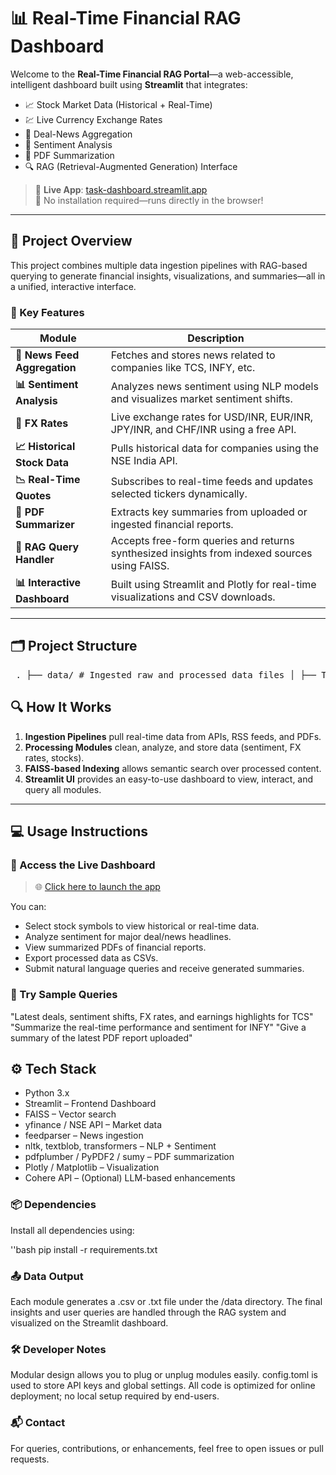 # 📊 Real-Time Financial RAG Dashboard

Welcome to the **Real-Time Financial RAG Portal**—a web-accessible, intelligent dashboard built using **Streamlit** that integrates:
- 📈 Stock Market Data (Historical + Real-Time)
- 💹 Live Currency Exchange Rates
- 📰 Deal-News Aggregation
- 🧠 Sentiment Analysis
- 📄 PDF Summarization
- 🔍 RAG (Retrieval-Augmented Generation) Interface

> 🔗 **Live App**: [task-dashboard.streamlit.app](https://task-dashboard.streamlit.app)  
> 🚀 No installation required—runs directly in the browser!

---

## 📌 Project Overview

This project combines multiple data ingestion pipelines with RAG-based querying to generate financial insights, visualizations, and summaries—all in a unified, interactive interface.

### 🎯 Key Features

| Module              | Description |
|---------------------|-------------|
| **📜 News Feed Aggregation** | Fetches and stores news related to companies like TCS, INFY, etc. |
| **📊 Sentiment Analysis** | Analyzes news sentiment using NLP models and visualizes market sentiment shifts. |
| **💸 FX Rates** | Live exchange rates for USD/INR, EUR/INR, JPY/INR, and CHF/INR using a free API. |
| **📈 Historical Stock Data** | Pulls historical data for companies using the NSE India API. |
| **📉 Real-Time Quotes** | Subscribes to real-time feeds and updates selected tickers dynamically. |
| **📄 PDF Summarizer** | Extracts key summaries from uploaded or ingested financial reports. |
| **🧠 RAG Query Handler** | Accepts free-form queries and returns synthesized insights from indexed sources using FAISS. |
| **📊 Interactive Dashboard** | Built using Streamlit and Plotly for real-time visualizations and CSV downloads. |

---

## 🗂️ Project Structure

<pre> . ├── data/ # Ingested raw and processed data files │ ├── TCS_historical_data.csv │ ├── fx_rates.csv │ ├── news_feed.csv │ └── ... │ ├── ingestion/ # Data ingestion and preprocessing pipelines │ ├── fx.py │ ├── news.py │ ├── real_time.py │ ├── sentiment.py │ ├── pdf_summarizer.py │ └── ... │ ├── rag/ # Retrieval-Augmented Generation layer │ ├── faiss_index.py │ └── query_handler.py │ ├── streamlit/ # Main app and config │ ├── app.py │ └── config.toml │ ├── requirements.txt # Project dependencies └── README.md # You're here! </pre>

## 🔍 How It Works

1. **Ingestion Pipelines** pull real-time data from APIs, RSS feeds, and PDFs.
2. **Processing Modules** clean, analyze, and store data (sentiment, FX rates, stocks).
3. **FAISS-based Indexing** allows semantic search over processed content.
4. **Streamlit UI** provides an easy-to-use dashboard to view, interact, and query all modules.

---

## 💻 Usage Instructions

### 🔗 Access the Live Dashboard

> 🌐 [Click here to launch the app](https://task-dashboard.streamlit.app)

You can:
- Select stock symbols to view historical or real-time data.
- Analyze sentiment for major deal/news headlines.
- View summarized PDFs of financial reports.
- Export processed data as CSVs.
- Submit natural language queries and receive generated summaries.

### 🧪 Try Sample Queries

"Latest deals, sentiment shifts, FX rates, and earnings highlights for TCS"
"Summarize the real-time performance and sentiment for INFY"
"Give a summary of the latest PDF report uploaded"
## ⚙️ Tech Stack

 - Python 3.x
 - Streamlit – Frontend Dashboard
 - FAISS – Vector search
 - yfinance / NSE API – Market data
 - feedparser – News ingestion
 - nltk, textblob, transformers – NLP + Sentiment
 - pdfplumber / PyPDF2 / sumy – PDF summarization
 - Plotly / Matplotlib – Visualization
 - Cohere API – (Optional) LLM-based enhancements

### 📦 Dependencies
Install all dependencies using:

''bash
pip install -r requirements.txt

### 📤 Data Output
Each module generates a .csv or .txt file under the /data directory. The final insights and user queries are handled through the RAG system and visualized on the Streamlit dashboard.

### 🛠️ Developer Notes
Modular design allows you to plug or unplug modules easily.
config.toml is used to store API keys and global settings.
All code is optimized for online deployment; no local setup required by end-users.

### 📬 Contact
For queries, contributions, or enhancements, feel free to open issues or pull requests.

